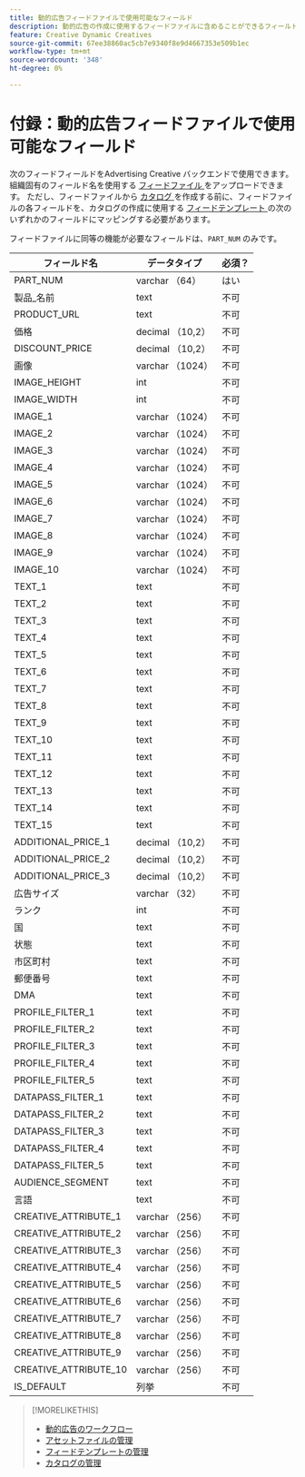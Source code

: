 ```yaml
---
title: 動的広告フィードファイルで使用可能なフィールド
description: 動的広告の作成に使用するフィードファイルに含めることができるフィールドについて説明します。
feature: Creative Dynamic Creatives
source-git-commit: 67ee38860ac5cb7e9340f8e9d4667353e509b1ec
workflow-type: tm+mt
source-wordcount: '348'
ht-degree: 0%

---
```


# 付録：動的広告フィードファイルで使用可能なフィールド

次のフィードフィールドをAdvertising Creative バックエンドで使用できます。 組織固有のフィールド名を使用する [ フィードファイル ](/help/creative/feeds/asset-manage.md) をアップロードできます。 ただし、フィードファイルから [ カタログ ](/help/creative/feeds/catalog-manage.md) を作成する前に、フィードファイルの各フィールドを、カタログの作成に使用する [ フィードテンプレート ](/help/creative/feeds/feed-template-manage.md) の次のいずれかのフィールドにマッピングする必要があります。

フィードファイルに同等の機能が必要なフィールドは、`PART_NUM` のみです。

<!-- Questions:

What are these?
Rank
PROFILE_FILTER fields



Do geo fields need be populated as follows:
Country: 2 Letter country code (example: US)
State: state code_2 letter country code (example: CA_US)
City: City name_State code_2 letter country code (example: San Jose_CA_US)
DMA: DMA _2 letter country code (example: 201_US)
Zipcode: Zip code_2 letter country code (example: 94086_US)


TRUE?   GEO fields(Country/State/City/DMA/Zip), UT fields (UT1/UT2/UT3/UT4/UT5) [do we have an equivalent now?], Filtering fields(F1/F2/F3/F4/F5) can have comma separated values. We can have upto 2K characters.

TRUE FOR CSV AND TSV? character encoding on text format files should be UTF-8 -- If yes, then add that with feed file requirements.

-->

| フィールド名 | データタイプ | 必須？ |
|------------|-----------|-----------|
| PART_NUM | varchar （64） | はい |
| 製品_名前 | text | 不可 |
| PRODUCT_URL | text | 不可 |
| 価格 | decimal （10,2） | 不可 |
| DISCOUNT_PRICE | decimal （10,2） | 不可 |
| 画像 | varchar （1024） | 不可 |
| IMAGE_HEIGHT | int | 不可 |
| IMAGE_WIDTH | int | 不可 |
| IMAGE_1 | varchar （1024） | 不可 |
| IMAGE_2 | varchar （1024） | 不可 |
| IMAGE_3 | varchar （1024） | 不可 |
| IMAGE_4 | varchar （1024） | 不可 |
| IMAGE_5 | varchar （1024） | 不可 |
| IMAGE_6 | varchar （1024） | 不可 |
| IMAGE_7 | varchar （1024） | 不可 |
| IMAGE_8 | varchar （1024） | 不可 |
| IMAGE_9 | varchar （1024） | 不可 |
| IMAGE_10 | varchar （1024） | 不可 |
| TEXT_1 | text | 不可 |
| TEXT_2 | text | 不可 |
| TEXT_3 | text | 不可 |
| TEXT_4 | text | 不可 |
| TEXT_5 | text | 不可 |
| TEXT_6 | text | 不可 |
| TEXT_7 | text | 不可 |
| TEXT_8 | text | 不可 |
| TEXT_9 | text | 不可 |
| TEXT_10 | text | 不可 |
| TEXT_11 | text | 不可 |
| TEXT_12 | text | 不可 |
| TEXT_13 | text | 不可 |
| TEXT_14 | text | 不可 |
| TEXT_15 | text | 不可 |
| ADDITIONAL_PRICE_1 | decimal （10,2） | 不可 |
| ADDITIONAL_PRICE_2 | decimal （10,2） | 不可 |
| ADDITIONAL_PRICE_3 | decimal （10,2） | 不可 |
| 広告サイズ | varchar （32） | 不可 |
| ランク | int | 不可 |
| 国 | text | 不可 |
| 状態 | text | 不可 |
| 市区町村 | text | 不可 |
| 郵便番号 | text | 不可 |
| DMA | text | 不可 |
| PROFILE_FILTER_1 | text | 不可 |
| PROFILE_FILTER_2 | text | 不可 |
| PROFILE_FILTER_3 | text | 不可 |
| PROFILE_FILTER_4 | text | 不可 |
| PROFILE_FILTER_5 | text | 不可 |
| DATAPASS_FILTER_1 | text | 不可 |
| DATAPASS_FILTER_2 | text | 不可 |
| DATAPASS_FILTER_3 | text | 不可 |
| DATAPASS_FILTER_4 | text | 不可 |
| DATAPASS_FILTER_5 | text | 不可 |
| AUDIENCE_SEGMENT | text | 不可 |
| 言語 | text | 不可 |
| CREATIVE_ATTRIBUTE_1 | varchar （256） | 不可 |
| CREATIVE_ATTRIBUTE_2 | varchar （256） | 不可 |
| CREATIVE_ATTRIBUTE_3 | varchar （256） | 不可 |
| CREATIVE_ATTRIBUTE_4 | varchar （256） | 不可 |
| CREATIVE_ATTRIBUTE_5 | varchar （256） | 不可 |
| CREATIVE_ATTRIBUTE_6 | varchar （256） | 不可 |
| CREATIVE_ATTRIBUTE_7 | varchar （256） | 不可 |
| CREATIVE_ATTRIBUTE_8 | varchar （256） | 不可 |
| CREATIVE_ATTRIBUTE_9 | varchar （256） | 不可 |
| CREATIVE_ATTRIBUTE_10 | varchar （256） | 不可 |
| IS_DEFAULT | 列挙 | 不可 |

>[!MORELIKETHIS]
>
>* [ 動的広告のワークフロー ](/help/creative/introduction/workflow-dynamic-ads.md)
>* [ アセットファイルの管理 ](/help/creative/feeds/asset-manage.md)
>* [ フィードテンプレートの管理 ](/help/creative/feeds/feed-template-manage.md)
>* [ カタログの管理 ](/help/creative/feeds/catalog-manage.md)
